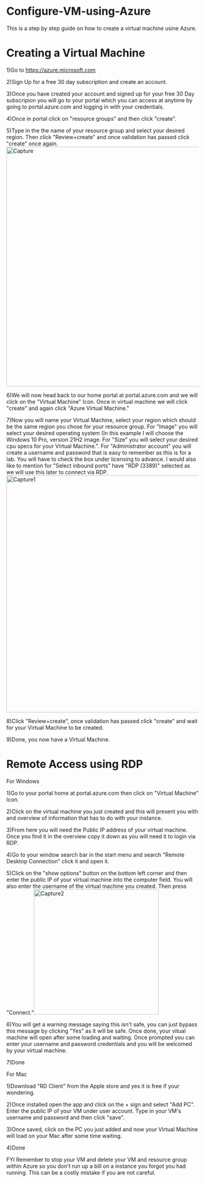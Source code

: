 # Configure-VM-using-Azure
This is a step by step guide on how to create a virtual machine usine Azure.
# Creating a Virtual Machine
1)Go to https://azure.microsoft.com

2)Sign Up for a free 30 day subscription and create an account.

3)Once you have created your account and signed up for your free 30 Day subscripion you will go to your portal which you can access at anytime by going to portal.azure.com and logging in with your credentials.

4)Once in portal click on "resource groups" and then click "create".

5)Type in the the name of your resource group and select your desired region. Then click "Review+create" and once validation has passed click "create" once again. <img width="626" alt="Capture" src="https://user-images.githubusercontent.com/51884636/225787831-8fac1b77-d65d-4c76-87a2-ee29fe7c8542.PNG">

6)We will now head back to our home portal at portal.azure.com and we will click on the "Virtual Machine" Icon. Once in virtual machine we will click "create" and again click "Azure Virtual Machine."

7)Now you will name your Virtual Machine, select your region which should be the same region you chose for your resource group. For "Image" you will select your desired operating system (In this example I will choose the Windows 10 Pro, version 21H2 image. For "Size" you will select your desired cpu specs for your Virtual Machine.". For "Administrator account" you will create a username and password that is easy to remember as this is for a lab. You will have to check the box under licensing to advance. I would also like to mention for "Select inbound ports" have "RDP (3389)" selected as we will use this later to connect via RDP.<img width="619" alt="Capture1" src="https://user-images.githubusercontent.com/51884636/225793801-78ba921b-4dd1-4ffb-b99c-832bc4dce1be.PNG">

8)Click "Review+create", once validation has passed click "create" and wait for your Virtual Machine to be created.

9)Done, you now have a Virtual Machine.

# Remote Access using RDP
For Windows

1)Go to your portal home at portal.azure.com then click on "Virtual Machine" Icon.

2)Click on the virtual machine you just created and this will present you with and overview of information that has to do with your instance.

3)From here you will need the Public IP address of your virtual machine. Once you find it in the overview copy it down as you will need it to login via RDP.

4)Go to your window search bar in the start menu and search "Remote Desktop Connection" click it and open it.

5)Click on the "show options" button on the bottom left corner and then enter the public IP of your virtual machine into the computer field. You will also enter the username of the virtual machine you created. Then press "Connect."<img width="327" alt="Capture2" src="https://user-images.githubusercontent.com/51884636/225798815-327a8df0-95b2-455c-a3a2-cf0e1d09d3dc.PNG">

6)You will get a warning message saying this isn't safe, you can just bypass this message by clicking "Yes" as it will be safe. Once done, your vitual machine will open after some loading and waiting. Once prompted you can enter your username and password credentials and you will be welcomed by your virtual machine.

7)Done

For Mac

1)Download "RD Client" from the Apple store and yes it is free if your wondering.

2)Once installed open the app and click on the + sign and select "Add PC". Enter the public IP of your VM under user account. Type in your VM's username and password and then click "save". 

3)Once saved, click on the PC you just added and now your Virtual Machine will load on your Mac after some time waiting.

4)Done

FYI Remember to stop your VM and delete your VM and resource group within Azure so you don't run up a bill on a instance you forgot you had running. This can be a costly mistake if you are not careful.

